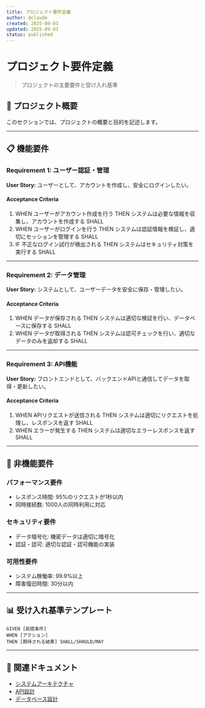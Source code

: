```yaml
---
title: プロジェクト要件定義
author: @claude
created: 2025-09-03
updated: 2025-09-03
status: published
---
```


# プロジェクト要件定義

> プロジェクトの主要要件と受け入れ基準

## 🎯 プロジェクト概要

このセクションでは、プロジェクトの概要と目的を記述します。

---

## 📋 機能要件

### Requirement 1: ユーザー認証・管理

**User Story:** ユーザーとして、アカウントを作成し、安全にログインしたい。

#### Acceptance Criteria

1. WHEN ユーザーがアカウント作成を行う THEN システムは必要な情報を収集し、アカウントを作成する SHALL
2. WHEN ユーザーがログインを行う THEN システムは認証情報を検証し、適切にセッションを管理する SHALL
3. IF 不正なログイン試行が検出される THEN システムはセキュリティ対策を実行する SHALL

---

### Requirement 2: データ管理

**User Story:** システムとして、ユーザーデータを安全に保存・管理したい。

#### Acceptance Criteria

1. WHEN データが保存される THEN システムは適切な検証を行い、データベースに保存する SHALL
2. WHEN データが取得される THEN システムは認可チェックを行い、適切なデータのみを返却する SHALL

---

### Requirement 3: API機能

**User Story:** フロントエンドとして、バックエンドAPIと通信してデータを取得・更新したい。

#### Acceptance Criteria

1. WHEN APIリクエストが送信される THEN システムは適切にリクエストを処理し、レスポンスを返す SHALL
2. WHEN エラーが発生する THEN システムは適切なエラーレスポンスを返す SHALL

---

## 🔧 非機能要件

### パフォーマンス要件

- レスポンス時間: 95%のリクエストが1秒以内
- 同時接続数: 1000人の同時利用に対応

### セキュリティ要件

- データ暗号化: 機密データは適切に暗号化
- 認証・認可: 適切な認証・認可機能の実装

### 可用性要件

- システム稼働率: 99.9%以上
- 障害復旧時間: 30分以内

---

## 📊 受け入れ基準テンプレート

```
GIVEN [前提条件]
WHEN [アクション]
THEN [期待される結果] SHALL/SHOULD/MAY
```

---

## 🔗 関連ドキュメント

- [システムアーキテクチャ](./system-overview.md)
- [API設計](./api-design.md)
- [データベース設計](./database-design.md)
